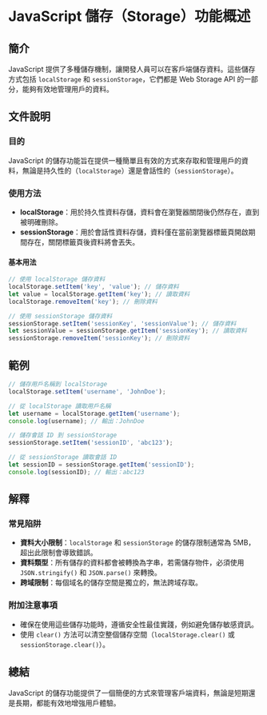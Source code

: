 <!--
Meta Description: # JavaScript 儲存（Storage）功能概述 ## 簡介 JavaScript 提供了多種儲存機制，讓開發人員可以在客戶端儲存資料。這些儲存方式包括 `localStorage` 和 `sessionStorage`，它們都是 Web Storage API 的一部分，能夠有效地管理用戶...
Meta Keywords: localstorage, sessionstorage, javascript, 儲存資料, setitem
-->

# JavaScript 儲存（Storage）功能概述

## 簡介
JavaScript 提供了多種儲存機制，讓開發人員可以在客戶端儲存資料。這些儲存方式包括 `localStorage` 和 `sessionStorage`，它們都是 Web Storage API 的一部分，能夠有效地管理用戶的資料。

## 文件說明
### 目的
JavaScript 的儲存功能旨在提供一種簡單且有效的方式來存取和管理用戶的資料，無論是持久性的（`localStorage`）還是會話性的（`sessionStorage`）。

### 使用方法
- **localStorage**：用於持久性資料存儲，資料會在瀏覽器關閉後仍然存在，直到被明確刪除。
- **sessionStorage**：用於會話性資料存儲，資料僅在當前瀏覽器標籤頁開啟期間存在，關閉標籤頁後資料將會丟失。

#### 基本用法
```javascript
// 使用 localStorage 儲存資料
localStorage.setItem('key', 'value'); // 儲存資料
let value = localStorage.getItem('key'); // 讀取資料
localStorage.removeItem('key'); // 刪除資料

// 使用 sessionStorage 儲存資料
sessionStorage.setItem('sessionKey', 'sessionValue'); // 儲存資料
let sessionValue = sessionStorage.getItem('sessionKey'); // 讀取資料
sessionStorage.removeItem('sessionKey'); // 刪除資料
```

## 範例
```javascript
// 儲存用戶名稱到 localStorage
localStorage.setItem('username', 'JohnDoe');

// 從 localStorage 讀取用戶名稱
let username = localStorage.getItem('username');
console.log(username); // 輸出：JohnDoe

// 儲存會話 ID 到 sessionStorage
sessionStorage.setItem('sessionID', 'abc123');

// 從 sessionStorage 讀取會話 ID
let sessionID = sessionStorage.getItem('sessionID');
console.log(sessionID); // 輸出：abc123
```

## 解釋
### 常見陷阱
- **資料大小限制**：`localStorage` 和 `sessionStorage` 的儲存限制通常為 5MB，超出此限制會導致錯誤。
- **資料類型**：所有儲存的資料都會被轉換為字串，若需儲存物件，必須使用 `JSON.stringify()` 和 `JSON.parse()` 來轉換。
- **跨域限制**：每個域名的儲存空間是獨立的，無法跨域存取。

### 附加注意事項
- 確保在使用這些儲存功能時，遵循安全性最佳實踐，例如避免儲存敏感資訊。
- 使用 `clear()` 方法可以清空整個儲存空間（`localStorage.clear()` 或 `sessionStorage.clear()`）。

## 總結
JavaScript 的儲存功能提供了一個簡便的方式來管理客戶端資料，無論是短期還是長期，都能有效地增強用戶體驗。